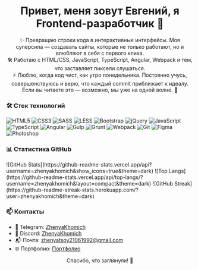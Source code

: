 <h1 align="center">Привет, меня зовут Евгений, я Frontend-разработчик 👋</h1>

<p align="center">
✨ Превращаю строки кода в интерактивные интерфейсы. Моя суперсила — создавать сайты, которые не только работают, но и влюбляют в себя с первого клика.
   <br>
🛠️ Работаю с HTML/CSS, JavaScript, TypeScript, Angular, Webpack и тем, что заставляет пиксели слушаться.
  <br>
⚡ Люблю, когда код чист, как утро понедельника. Постоянно учусь, совершенствуюсь и верю, что каждый commit приближает к идеалу.
<br>
Если вы читаете это — возможно, мы уже на одной волне. 🚀
  <br>
</p>

### 🛠️ Стек технологий

![HTML5](https://img.shields.io/badge/-HTML5-E34F26?style=for-the-badge&logo=html5&logoColor=fff)
![CSS3](https://img.shields.io/badge/-CSS3-1572B6?style=for-the-badge&logo=css3)
![SASS](https://img.shields.io/badge/-SASS-CC6699?style=for-the-badge&logo=sass&logoColor=fff)
![LESS](https://img.shields.io/badge/-LESS-1D365D?style=for-the-badge&logo=less&logoColor=fff)
![Bootstrap](https://img.shields.io/badge/-Bootstrap-7952B3?style=for-the-badge&logo=bootstrap&logoColor=fff)
![jQuery](https://img.shields.io/badge/-jQuery-0769AD?style=for-the-badge&logo=jquery&logoColor=fff)
![JavaScript](https://img.shields.io/badge/-JavaScript-F7DF1E?style=for-the-badge&logo=javascript&logoColor=000)
![TypeScript](https://img.shields.io/badge/-TypeScript-3178C6?style=for-the-badge&logo=typescript)
![Angular](https://img.shields.io/badge/-Angular-DD0031?style=for-the-badge&logo=angular&logoColor=fff)
![Gulp](https://img.shields.io/badge/-Gulp-CF4647?style=for-the-badge&logo=gulp&logoColor=fff)
![Grunt](https://img.shields.io/badge/-Grunt-FBA919?style=for-the-badge&logo=grunt&logoColor=000)
![Webpack](https://img.shields.io/badge/-Webpack-8DD6F9?style=for-the-badge&logo=webpack&logoColor=000)
![Git](https://img.shields.io/badge/-Git-F05032?style=for-the-badge&logo=git&logoColor=fff)
![Figma](https://img.shields.io/badge/-Figma-fff?style=for-the-badge&logo=figma&logoColor=000)
![Photoshop](https://img.shields.io/badge/-Photoshop-31A8FF?style=for-the-badge&logo=adobephotoshop&logoColor=fff)


### 📊 Статистика GitHub
<span>
![GitHub Stats](https://github-readme-stats.vercel.app/api?username=zhenyakhomich&show_icons=true&theme=dark)
</span>
<span>
![Top Langs](https://github-readme-stats.vercel.app/api/top-langs/?username=zhenyakhomich&layout=compact&theme=dark)
   </span>
<span>
![GitHub Streak](https://github-readme-streak-stats.herokuapp.com/?user=zhenyakhomich&theme=dark)
</span>

### 📫 Контакты

- 💼 Telegram: [ZhenyaKhomich](https://t.me/Zhenyatsoy2106)
- 💬 Discord: [ZhenyaKhomich](https://discordapp.com/users/1099030148709355682/)
- 📬 Почта: zhenyatsoy21061992@gmail.com
- 🌐 Портфолио: [Портфолио](
https://zhenyakhomich.github.io/rsschool-cv-2024-st0/)


<p align="center">Спасибо, что заглянули! 🌟</p>

<!--
**ZhenyaKhomich/zhenyakhomich** is a ✨ _special_ ✨ repository because its `README.md` (this file) appears on your GitHub profile.

Here are some ideas to get you started:

- 🔭 I’m currently working on ...
- 🌱 I’m currently learning ...
- 👯 I’m looking to collaborate on ...
- 🤔 I’m looking for help with ...
- 💬 Ask me about ...
- 📫 How to reach me: ...
- 😄 Pronouns: ...
- ⚡ Fun fact: ...
-->
